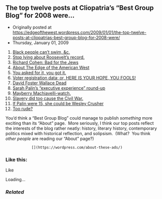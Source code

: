 ## The top twelve posts at Cliopatria’s “Best Group Blog” for 2008 were…

 * Originally posted at https://edgeofthewest.wordpress.com/2009/01/01/the-top-twelve-posts-at-cliopatrias-best-group-blog-for-2008-were/
 * Thursday, January 01, 2009

1.  [Black people can’t swim, &c.](../2008/11/27/black-people-cant-swim-c/)
2.  [Stop lying about Roosevelt’s record.](../2008/11/06/stop-lying-about-roosevelts-record/)
3.  [Richard Cohen:  Bad for the Jews](../2008/01/15/richard-cohen-bad-for-the-jews/)
4.  [About The Edge of the American West](../about/)
5.  [You asked for it, you got it.](../2008/06/25/you-asked-for-it-you-got-it/)
6.  [Voter registration data; or, HERE IS YOUR HOPE, YOU FOOLS!](../2008/09/04/voter-registration-data/)
7.  [David Foster Wallace Dead](../2008/09/13/david-foster-wallace-dead/)
8.  [Sarah Palin’s “executive experience” round-up](../2008/09/01/sarah-palins-executive-experience-round-up/)
9.  [Mayberry Machiavelli-watch.](../2008/08/30/mayberry-machiavelli-watch/)
10.  [Slavery did too cause the Civil War.](../2007/12/24/slavery-did-too-cause-the-civil-war/)
11.  [If Palin were 15, she could be Wesley Crusher](../2008/08/30/if-palin-were-15-she-could-be-wesley-crusher/)
12.  [Too rude?](../2008/12/03/too-rude/)

You’d think a “Best Group Blog” could manage to publish _something_ more exciting than its “About” page.  More seriously, I think our top posts reflect the interests of the blog rather neatly: history, literary history, contemporary politics mixed with historical reflection, and solipsism.  (What?  You think _other people_ are reading our “About” page?)

		

			

				[](https://wordpress.com/about-these-ads/)
				

					
				

			

		

### Like this:

Like

 
Loading...

[]()

### _Related_

